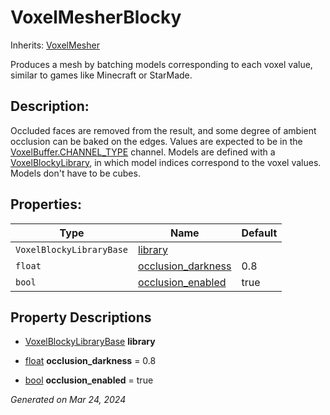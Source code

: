 # VoxelMesherBlocky

Inherits: [VoxelMesher](VoxelMesher.md)

Produces a mesh by batching models corresponding to each voxel value, similar to games like Minecraft or StarMade.

## Description: 

Occluded faces are removed from the result, and some degree of ambient occlusion can be baked on the edges. Values are expected to be in the [VoxelBuffer.CHANNEL_TYPE](VoxelBuffer.md#i_CHANNEL_TYPE) channel. Models are defined with a [VoxelBlockyLibrary](VoxelBlockyLibrary.md), in which model indices correspond to the voxel values. Models don't have to be cubes.

## Properties: 


Type                      | Name                                         | Default 
------------------------- | -------------------------------------------- | --------
`VoxelBlockyLibraryBase`  | [library](#i_library)                        |         
`float`                   | [occlusion_darkness](#i_occlusion_darkness)  | 0.8     
`bool`                    | [occlusion_enabled](#i_occlusion_enabled)    | true    
<p></p>

## Property Descriptions

- [VoxelBlockyLibraryBase](VoxelBlockyLibraryBase.md)<span id="i_library"></span> **library**


- [float](https://docs.godotengine.org/en/stable/classes/class_float.html)<span id="i_occlusion_darkness"></span> **occlusion_darkness** = 0.8


- [bool](https://docs.godotengine.org/en/stable/classes/class_bool.html)<span id="i_occlusion_enabled"></span> **occlusion_enabled** = true


_Generated on Mar 24, 2024_
